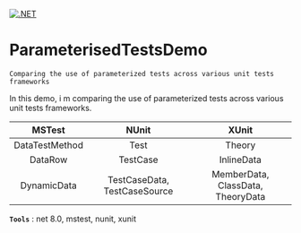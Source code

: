 [![.NET](https://github.com/aimenux/ParameterisedTestsDemo/actions/workflows/ci.yml/badge.svg?branch=main)](https://github.com/aimenux/ParameterisedTestsDemo/actions/workflows/ci.yml)

# ParameterisedTestsDemo
```
Comparing the use of parameterized tests across various unit tests frameworks
```

In this demo, i m comparing the use of parameterized tests across various unit tests frameworks.

| MSTest | NUnit | XUnit |
|:-:|:-:|:-:|
| DataTestMethod  | Test | Theory |
| DataRow  | TestCase | InlineData |
| DynamicData  | TestCaseData, TestCaseSource | MemberData, ClassData, TheoryData |

**`Tools`** : net 8.0, mstest, nunit, xunit